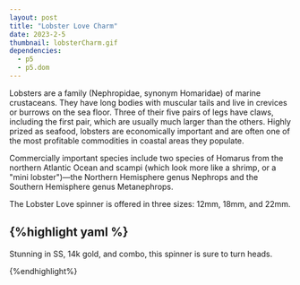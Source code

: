 ```yaml
---
layout: post
title: "Lobster Love Charm"
date: 2023-2-5
thumbnail: lobsterCharm.gif
dependencies:
  - p5
  - p5.dom
---
```


<div id="simple-sketch-holder">
    <script type="text/javascript" src="sketch.js"></script>
</div>

Lobsters are a family (Nephropidae, synonym Homaridae) of marine crustaceans. They have long bodies with muscular tails and live in crevices or burrows on the sea floor. Three of their five pairs of legs have claws, including the first pair, which are usually much larger than the others. Highly prized as seafood, lobsters are economically important and are often one of the most profitable commodities in coastal areas they populate.

Commercially important species include two species of Homarus from the northern Atlantic Ocean and scampi (which look more like a shrimp, or a "mini lobster")—the Northern Hemisphere genus Nephrops and the Southern Hemisphere genus Metanephrops.

The Lobster Love spinner is offered in three sizes: 12mm, 18mm, and 22mm.

## {%highlight yaml %}

Stunning in SS, 14k gold, and combo, this spinner is sure to turn heads.

{%endhighlight%}
